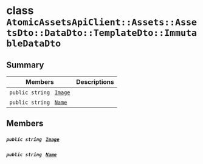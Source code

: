 # class `AtomicAssetsApiClient::Assets::AssetsDto::DataDto::TemplateDto::ImmutableDataDto` 

## Summary

 Members                                | Descriptions                                
----------------------------------------|---------------------------------------------
`public string ` [`Image`](#class_atomic_assets_api_client_1_1_assets_1_1_assets_dto_1_1_data_dto_1_1_template_dto_1_1_immutable_data_dto_1a84b799af34f4b881a534bb6834b28360) | 
`public string ` [`Name`](#class_atomic_assets_api_client_1_1_assets_1_1_assets_dto_1_1_data_dto_1_1_template_dto_1_1_immutable_data_dto_1a7ee9065718e6628dc7791b756fa6c0f9) | 

## Members

##### `public string ` [`Image`](#class_atomic_assets_api_client_1_1_assets_1_1_assets_dto_1_1_data_dto_1_1_template_dto_1_1_immutable_data_dto_1a84b799af34f4b881a534bb6834b28360) 

##### `public string ` [`Name`](#class_atomic_assets_api_client_1_1_assets_1_1_assets_dto_1_1_data_dto_1_1_template_dto_1_1_immutable_data_dto_1a7ee9065718e6628dc7791b756fa6c0f9) 

